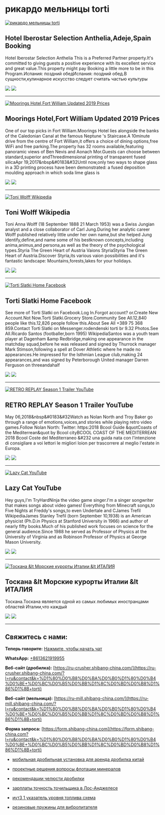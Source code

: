 # рикардо мельницы torti

<a href="https://swt.shibang-china.com/?n=lxq&l=ru&img&k=%D1%80%D0%B8%D0%BA%D0%B0%D1%80%D0%B4%D0%BE+%D0%BC%D0%B5%D0%BB%D1%8C%D0%BD%D0%B8%D1%86%D1%8B+torti" target="_blank">![рикардо мельницы torti](http://static.shibang-china.com/all-800x300/225.jpg)</a>

## Hotel Iberostar Selection Anthelia,Adeje,Spain Booking
Hotel Iberostar Selection Anthelia This is a Preferred Partner property.It's committed to giving guests a positive experience with its excellent service and great value.This property might pay Booking a little more to be in this Program.Испания: поздний обедИспания: поздний обед.В сущности,кулинарное искусство следует считать частью культуры


<a href="https://whatsapp.shibangsoft.com/WhatsApp.php" target="_blank" title="WhatsApp">![](http://static.shibang-china.com/icon/whatsapp.png)</a> <a href="https://swt.shibang-china.com/?n=lxq&l=ru&icon&k=%D1%80%D0%B8%D0%BA%D0%B0%D1%80%D0%B4%D0%BE+%D0%BC%D0%B5%D0%BB%D1%8C%D0%BD%D0%B8%D1%86%D1%8B+torti" target="_blank">![](http://static.shibang-china.com/icon/chat-ru.png)</a>

---

<a href="https://swt.shibang-china.com/?n=lxq&l=ru&img&k=%D1%80%D0%B8%D0%BA%D0%B0%D1%80%D0%B4%D0%BE+%D0%BC%D0%B5%D0%BB%D1%8C%D0%BD%D0%B8%D1%86%D1%8B+torti" target="_blank">![Moorings Hotel,Fort William Updated 2019 Prices](http://static.shibang-china.com/all-800x300/1450.jpg)</a>

## Moorings Hotel,Fort William Updated 2019 Prices
One of our top picks in Fort William.Moorings Hotel lies alongside the banks of the Caledonian Canal at the famous Neptune 's Staircase.A 10minute drive from the centre of Fort William,it offers a choice of dining options,free WiFi and free parking.The property has 32 rooms available,featuring panoramic views of Ben Nevis and Aonach Mor.Guests can choose between standard,superior andThreedimensional printing of transparent fused silicaApr 19,2017&nbsp&#0183&#32Until now,only two ways to shape glass in a 3D printing process have been demonstrated: a fused deposition moulding approach in which soda lime glass is


<a href="https://whatsapp.shibangsoft.com/WhatsApp.php" target="_blank" title="WhatsApp">![](http://static.shibang-china.com/icon/whatsapp.png)</a> <a href="https://swt.shibang-china.com/?n=lxq&l=ru&icon&k=%D1%80%D0%B8%D0%BA%D0%B0%D1%80%D0%B4%D0%BE+%D0%BC%D0%B5%D0%BB%D1%8C%D0%BD%D0%B8%D1%86%D1%8B+torti" target="_blank">![](http://static.shibang-china.com/icon/chat-ru.png)</a>

---

<a href="https://swt.shibang-china.com/?n=lxq&l=ru&img&k=%D1%80%D0%B8%D0%BA%D0%B0%D1%80%D0%B4%D0%BE+%D0%BC%D0%B5%D0%BB%D1%8C%D0%BD%D0%B8%D1%86%D1%8B+torti" target="_blank">![Toni Wolff Wikipedia](http://static.shibang-china.com/all-800x300/1461.jpg)</a>

## Toni Wolff Wikipedia
Toni Anna Wolff (18 September 1888 21 March 1953) was a Swiss Jungian analyst and a close collaborator of Carl Jung.During her analytic career Wolff published relatively little under her own name,but she helped Jung identify,define,and name some of his bestknown concepts,including anima,animus,and persona,as well as the theory of the psychological types.Styria The Green Heart of Austria Vaions StyriaStyria The Green Heart of Austria.Discover Styria,its various vaion possibilities and it's fantastic landscape: Mountains,forests,lakes for your holidays.


<a href="https://whatsapp.shibangsoft.com/WhatsApp.php" target="_blank" title="WhatsApp">![](http://static.shibang-china.com/icon/whatsapp.png)</a> <a href="https://swt.shibang-china.com/?n=lxq&l=ru&icon&k=%D1%80%D0%B8%D0%BA%D0%B0%D1%80%D0%B4%D0%BE+%D0%BC%D0%B5%D0%BB%D1%8C%D0%BD%D0%B8%D1%86%D1%8B+torti" target="_blank">![](http://static.shibang-china.com/icon/chat-ru.png)</a>

---

<a href="https://swt.shibang-china.com/?n=lxq&l=ru&img&k=%D1%80%D0%B8%D0%BA%D0%B0%D1%80%D0%B4%D0%BE+%D0%BC%D0%B5%D0%BB%D1%8C%D0%BD%D0%B8%D1%86%D1%8B+torti" target="_blank">![Torti Slatki Home Facebook](http://static.shibang-china.com/all-800x300/497.jpg)</a>

## Torti Slatki Home Facebook
See more of Torti Slatki on Facebook.Log In.Forgot account? or.Create New Account.Not Now.Torti Slatki.Grocery Store.Community See All.12,840 people like this.12,826 people follow this.About See All +389 75 368 859.Contact Torti Slatki on Messenger.rodendenski torti br 9.32 Photos.See All.Ricardo Santos (footballer,born 1995) WikipediaSantos was a youth team player at Dagenham &amp Redbridge,making one appearance in the matchday squad,before he was released and signed by Thurrock manager Mark Stimson,following a spell at Dover Athletic where he made no appearances.He impressed for the Isthmian League club,making 24 appearances,and was signed by Peterborough United manager Darren Ferguson on threeandahalf


<a href="https://whatsapp.shibangsoft.com/WhatsApp.php" target="_blank" title="WhatsApp">![](http://static.shibang-china.com/icon/whatsapp.png)</a> <a href="https://swt.shibang-china.com/?n=lxq&l=ru&icon&k=%D1%80%D0%B8%D0%BA%D0%B0%D1%80%D0%B4%D0%BE+%D0%BC%D0%B5%D0%BB%D1%8C%D0%BD%D0%B8%D1%86%D1%8B+torti" target="_blank">![](http://static.shibang-china.com/icon/chat-ru.png)</a>

---

<a href="https://swt.shibang-china.com/?n=lxq&l=ru&img&k=%D1%80%D0%B8%D0%BA%D0%B0%D1%80%D0%B4%D0%BE+%D0%BC%D0%B5%D0%BB%D1%8C%D0%BD%D0%B8%D1%86%D1%8B+torti" target="_blank">![RETRO REPLAY Season 1 Trailer YouTube](http://static.shibang-china.com/all-800x300/223.jpg)</a>

## RETRO REPLAY Season 1 Trailer YouTube
May 06,2018&nbsp&#0183&#32Watch as Nolan North and Troy Baker go through a range of emotions,voices,and stories while playing retro video games.Follow Nolan North: Twitter: https:2018 Bcool Guide &quotCoasts of the Mediterrean&quot by Bcool cityBCOOL COAST OF THE MEDITERREAN 2018 Bcool Coste del Mediterraneo &#232 una guida nata con l'intenzione di consigliare a voi lettori le migliori loion per trascorrere al meglio l'estate in Europa.


<a href="https://whatsapp.shibangsoft.com/WhatsApp.php" target="_blank" title="WhatsApp">![](http://static.shibang-china.com/icon/whatsapp.png)</a> <a href="https://swt.shibang-china.com/?n=lxq&l=ru&icon&k=%D1%80%D0%B8%D0%BA%D0%B0%D1%80%D0%B4%D0%BE+%D0%BC%D0%B5%D0%BB%D1%8C%D0%BD%D0%B8%D1%86%D1%8B+torti" target="_blank">![](http://static.shibang-china.com/icon/chat-ru.png)</a>

---

<a href="https://swt.shibang-china.com/?n=lxq&l=ru&img&k=%D1%80%D0%B8%D0%BA%D0%B0%D1%80%D0%B4%D0%BE+%D0%BC%D0%B5%D0%BB%D1%8C%D0%BD%D0%B8%D1%86%D1%8B+torti" target="_blank">![Lazy Cat YouTube](http://static.shibang-china.com/all-800x300/793.jpg)</a>

## Lazy Cat YouTube
Hey guys,I'm TryHardNinja the video game singer.I'm a singer songwriter that makes songs about video games! Everything from Minecraft songs,to Five Nights at Freddy's songs,to even Undertale and CJames Trefil WikipediaJames Stanley Trefil (born September 10,1938) is an American physicist (Ph.D.in Physics at Stanford University in 1966) and author of nearly fifty books.Much of his published work focuses on science for the general audience.Since 1988 he served as Professor of Physics at the University of Virginia and as Robinson Professor of Physics at George Mason University.


<a href="https://whatsapp.shibangsoft.com/WhatsApp.php" target="_blank" title="WhatsApp">![](http://static.shibang-china.com/icon/whatsapp.png)</a> <a href="https://swt.shibang-china.com/?n=lxq&l=ru&icon&k=%D1%80%D0%B8%D0%BA%D0%B0%D1%80%D0%B4%D0%BE+%D0%BC%D0%B5%D0%BB%D1%8C%D0%BD%D0%B8%D1%86%D1%8B+torti" target="_blank">![](http://static.shibang-china.com/icon/chat-ru.png)</a>

---

<a href="https://swt.shibang-china.com/?n=lxq&l=ru&img&k=%D1%80%D0%B8%D0%BA%D0%B0%D1%80%D0%B4%D0%BE+%D0%BC%D0%B5%D0%BB%D1%8C%D0%BD%D0%B8%D1%86%D1%8B+torti" target="_blank">![Тоскана &lt Морские курорты Италии &lt ИТАЛИЯ](http://static.shibang-china.com/all-800x300/1455.jpg)</a>

## Тоскана &lt Морские курорты Италии &lt ИТАЛИЯ
Тоскана.Тоскана является одной из самых любимых иностранцами областей Италии,что каждый

<a href="https://whatsapp.shibangsoft.com/WhatsApp.php" target="_blank" title="WhatsApp">![](http://static.shibang-china.com/icon/whatsapp.png)</a> <a href="https://swt.shibang-china.com/?l=ru&icon&k=%D1%80%D0%B8%D0%BA%D0%B0%D1%80%D0%B4%D0%BE+%D0%BC%D0%B5%D0%BB%D1%8C%D0%BD%D0%B8%D1%86%D1%8B+torti" target="_blank">![](http://static.shibang-china.com/icon/chat-ru.png)</a>

---
## Свяжитесь с нами:

**Теперь говорите:** [Нажмите, чтобы начать чат](https://swt.shibang-china.com?l=ru&contact&k=%D1%80%D0%B8%D0%BA%D0%B0%D1%80%D0%B4%D0%BE+%D0%BC%D0%B5%D0%BB%D1%8C%D0%BD%D0%B8%D1%86%D1%8B+torti)

**WhatsApp:**  [+8613621919955](https://whatsapp.shibangsoft.com/WhatsApp.php)

**Веб-сайт (дробилка):** [https://ru-crusher.shibang-china.com/](https://ru-crusher.shibang-china.com/?l=ru&contact&k=%D1%80%D0%B8%D0%BA%D0%B0%D1%80%D0%B4%D0%BE+%D0%BC%D0%B5%D0%BB%D1%8C%D0%BD%D0%B8%D1%86%D1%8B+torti)

**Веб-сайт (мельница):** [https://ru-mill.shibang-china.com/](https://ru-mill.shibang-china.com/?l=ru&contact&k=%D1%80%D0%B8%D0%BA%D0%B0%D1%80%D0%B4%D0%BE+%D0%BC%D0%B5%D0%BB%D1%8C%D0%BD%D0%B8%D1%86%D1%8B+torti)

**Форма запроса:** [https://form.shibang-china.com](https://form.shibang-china.com?l=ru&contact&k=%D1%80%D0%B8%D0%BA%D0%B0%D1%80%D0%B4%D0%BE+%D0%BC%D0%B5%D0%BB%D1%8C%D0%BD%D0%B8%D1%86%D1%8B+torti)

* [мобильная дробильная установка для аренда дробилка китай](../53/%D0%BC%D0%BE%D0%B1%D0%B8%D0%BB%D1%8C%D0%BD%D0%B0%D1%8F%20%D0%B4%D1%80%D0%BE%D0%B1%D0%B8%D0%BB%D1%8C%D0%BD%D0%B0%D1%8F%20%D1%83%D1%81%D1%82%D0%B0%D0%BD%D0%BE%D0%B2%D0%BA%D0%B0%20%D0%B4%D0%BB%D1%8F%20%D0%B0%D1%80%D0%B5%D0%BD%D0%B4%D0%B0%20%D0%B4%D1%80%D0%BE%D0%B1%D0%B8%D0%BB%D0%BA%D0%B0%20%D0%BA%D0%B8%D1%82%D0%B0%D0%B9.md)

* [проектные решения вопросы флотации минералов](../54/%D0%BF%D1%80%D0%BE%D0%B5%D0%BA%D1%82%D0%BD%D1%8B%D0%B5%20%D1%80%D0%B5%D1%88%D0%B5%D0%BD%D0%B8%D1%8F%20%D0%B2%D0%BE%D0%BF%D1%80%D0%BE%D1%81%D1%8B%20%D1%84%D0%BB%D0%BE%D1%82%D0%B0%D1%86%D0%B8%D0%B8%20%D0%BC%D0%B8%D0%BD%D0%B5%D1%80%D0%B0%D0%BB%D0%BE%D0%B2.md)

* [рекомендации челюсти дробилки](../58/%D1%80%D0%B5%D0%BA%D0%BE%D0%BC%D0%B5%D0%BD%D0%B4%D0%B0%D1%86%D0%B8%D0%B8%20%D1%87%D0%B5%D0%BB%D1%8E%D1%81%D1%82%D0%B8%20%D0%B4%D1%80%D0%BE%D0%B1%D0%B8%D0%BB%D0%BA%D0%B8.md)

* [зарплаты точность точильщика в Лос-Анджелесе](../55/%D0%B7%D0%B0%D1%80%D0%BF%D0%BB%D0%B0%D1%82%D1%8B%20%D1%82%D0%BE%D1%87%D0%BD%D0%BE%D1%81%D1%82%D1%8C%20%D1%82%D0%BE%D1%87%D0%B8%D0%BB%D1%8C%D1%89%D0%B8%D0%BA%D0%B0%20%D0%B2%20%D0%9B%D0%BE%D1%81-%D0%90%D0%BD%D0%B4%D0%B6%D0%B5%D0%BB%D0%B5%D1%81%D0%B5.md)

* [иут3 1 указатель уровня топлива схема](../57/%D0%B8%D1%83%D1%823%201%20%D1%83%D0%BA%D0%B0%D0%B7%D0%B0%D1%82%D0%B5%D0%BB%D1%8C%20%D1%83%D1%80%D0%BE%D0%B2%D0%BD%D1%8F%20%D1%82%D0%BE%D0%BF%D0%BB%D0%B8%D0%B2%D0%B0%20%D1%81%D1%85%D0%B5%D0%BC%D0%B0.md)

* [резиновые пружины для вибропитателя](../60/%D1%80%D0%B5%D0%B7%D0%B8%D0%BD%D0%BE%D0%B2%D1%8B%D0%B5%20%D0%BF%D1%80%D1%83%D0%B6%D0%B8%D0%BD%D1%8B%20%D0%B4%D0%BB%D1%8F%20%D0%B2%D0%B8%D0%B1%D1%80%D0%BE%D0%BF%D0%B8%D1%82%D0%B0%D1%82%D0%B5%D0%BB%D1%8F.md)